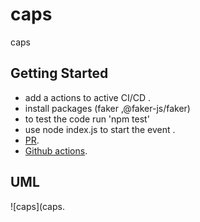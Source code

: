 # caps
caps

## Getting Started

- add a actions to active CI/CD .
- install packages (faker ,@faker-js/faker)
- to test the code run 'npm test'
- use node index.js to start the event .
- [PR](https://github.com/ManalKhAlbahar/caps/pull/1).
- [Github actions](https://github.com/ManalKhAlbahar/caps/actions).

## UML

![caps](caps.
